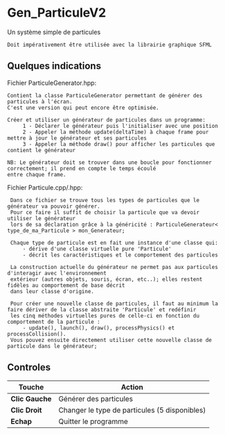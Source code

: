 # Gen_ParticuleV2

  Un système simple de particules
  
    Doit impérativement être utilisée avec la librairie graphique SFML

## Quelques indications

  Fichier ParticuleGenerator.hpp:
  
    Contient la classe ParticuleGenerator permettant de générer des particules à l'écran.
    C'est une version qui peut encore être optimisée.

    Créer et utiliser un générateur de particules dans un programme:
         1 - Déclarer le générateur puis l'initialiser avec une position
         2 - Appeler la méthode update(deltaTime) à chaque frame pour mettre à jour le générateur et ses particules
         3 - Appeler la méthode draw() pour afficher les particules que contient le générateur

    NB: Le générateur doit se trouver dans une boucle pour fonctionner correctement; il prend en compte le temps écoulé
    entre chaque frame.
    
  Fichier Particule.cpp/.hpp:
  
     Dans ce fichier se trouve tous les types de particules que le générateur va pouvoir générer.
     Pour ce faire il suffit de choisir la particule que va devoir utiliser le générateur
     lors de sa déclaration grâce à la généricité : ParticuleGenerateur< type_de_ma_Particule > mon_Generateur;

     Chaque type de particule est en fait une instance d'une classe qui: 
         - dérive d'une classe virtuelle pure 'Particule'
         - décrit les caractéristiques et le comportement des particules

     La construction actuelle du générateur ne permet pas aux particules d'interagir avec l'environnement
     extérieur (autres objets, souris, écran, etc..); elles restent fidèles au comportement de base décrit
     dans leur classe d'origine.

     Pour créer une nouvelle classe de particules, il faut au minimum la faire dériver de la classe abstraite 'Particule' et redéfinir
     les cinq méthodes virtuelles pures de celle-ci en fonction du comportement de la particule : 
         - update(), launch(), draw(), processPhysics() et processCollision().
     Vous pouvez ensuite directement utiliser cette nouvelle classe de particule dans le générateur;

## Controles 
|**Touche** | **Action**|
| ------ | ------ |
|**Clic Gauche**| Générer des particules|
|**Clic Droit** | Changer le type de particules (5 disponibles)|
|**Echap**| Quitter le programme |

